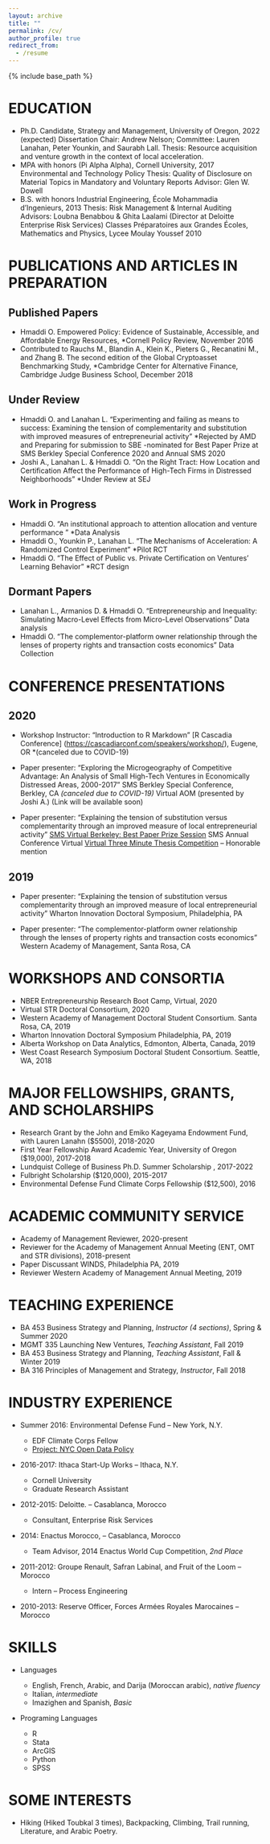 ```yaml
---
layout: archive
title: ""
permalink: /cv/
author_profile: true
redirect_from:
  - /resume
---
```


{% include base_path %}

EDUCATION
======
* Ph.D. Candidate, Strategy and Management, University of Oregon, 2022 (expected)
Dissertation Chair: Andrew Nelson; 
Committee: Lauren Lanahan, Peter Younkin, and Saurabh Lall.
Thesis: Resource acquisition and venture growth in the context of local acceleration. 
* MPA with honors (Pi Alpha Alpha), Cornell University, 2017
Environmental and Technology Policy
Thesis: Quality of Disclosure on Material Topics in Mandatory and Voluntary Reports
Advisor: Glen W. Dowell
* B.S. with honors Industrial Engineering, École Mohammadia d’Ingenieurs, 2013 
Thesis: Risk Management & Internal Auditing
Advisors: Loubna Benabbou & Ghita Laalami (Director at Deloitte Enterprise Risk Services)
Classes Préparatoires aux Grandes Écoles, Mathematics and Physics, Lycee Moulay Youssef 2010

PUBLICATIONS AND ARTICLES IN PREPARATION
======

Published Papers
-------------
* Hmaddi O. Empowered Policy: Evidence of Sustainable, Accessible, and Affordable Energy Resources, *Cornell Policy Review, November 2016
* Contributed to Rauchs M., Blandin A., Klein K., Pieters G., Recanatini M., and Zhang B. The second edition of the Global Cryptoasset Benchmarking Study, *Cambridge Center for Alternative Finance, Cambridge Judge Business School, December 2018

Under Review 
---------
* Hmaddi O. and Lanahan L. “Experimenting and failing as means to success: Examining the tension of complementarity and substitution with improved measures of entrepreneurial activity” *Rejected by AMD and Preparing for submission to SBE
-nominated for Best Paper Prize at SMS Berkley Special Conference 2020 and Annual SMS 2020
* Joshi A., Lanahan L. & Hmaddi O. “On the Right Tract: How Location and Certification Affect the Performance of High-Tech Firms in Distressed Neighborhoods” *Under Review at SEJ

Work in Progress 
-----------
* Hmaddi O. “An institutional approach to attention allocation and venture performance ” *Data Analysis
* Hmaddi O., Younkin P., Lanahan L. “The Mechanisms of Acceleration: A Randomized Control Experiment” *Pilot RCT
* Hmaddi O. “The Effect of Public vs. Private Certification on Ventures’ Learning Behavior” *RCT design

Dormant Papers 
-----------
* Lanahan L., Armanios D. & Hmaddi O. “Entrepreneurship and Inequality: Simulating Macro-Level Effects from Micro-Level Observations” Data analysis
* Hmaddi O. “The complementor-platform owner relationship through the lenses of property rights and transaction costs economics” Data Collection

CONFERENCE PRESENTATIONS
=========

2020
---
* Workshop Instructor: “Introduction to R Markdown” 
[R Cascadia Conference] (https://cascadiarconf.com/speakers/workshop/), Eugene, OR *(canceled due to COVID-19)

* Paper presenter: “Exploring the Microgeography of Competitive Advantage: An Analysis of Small High-Tech Ventures in Economically Distressed Areas, 2000-2017”
SMS Berkley Special Conference, Berkley, CA *(canceled due to COVID-19)* 
Virtual AOM (presented by Joshi A.) (Link will be available soon)

* Paper presenter: “Explaining the tension of substitution versus complementarity through an improved measure of local entrepreneurial activity”
[SMS Virtual Berkeley: Best Paper Prize Session](https://www.strategicmanagement.net/berkeley/overview/virtual)
SMS Annual Conference Virtual
[Virtual Three Minute Thesis Competition](https://gradforum.uoregon.edu/participants/) – Honorable mention

2019
-----
* Paper presenter: “Explaining the tension of substitution versus complementarity through an improved measure of local entrepreneurial activity”
Wharton Innovation Doctoral Symposium, Philadelphia, PA

* Paper presenter: “The complementor-platform owner relationship through the lenses of property rights and transaction costs economics” 
Western Academy of Management, Santa Rosa, CA

WORKSHOPS AND CONSORTIA
===========================
* NBER Entrepreneurship Research Boot Camp, Virtual, 2020
* Virtual STR Doctoral Consortium, 2020
* Western Academy of Management Doctoral Student Consortium. Santa Rosa, CA, 2019
* Wharton Innovation Doctoral Symposium Philadelphia, PA, 2019
* Alberta Workshop on Data Analytics, Edmonton, Alberta, Canada, 2019
* West Coast Research Symposium Doctoral Student Consortium. Seattle, WA, 2018

MAJOR FELLOWSHIPS, GRANTS, AND SCHOLARSHIPS
============
* Research Grant by the John and Emiko Kageyama Endowment Fund, with Lauren Lanahn ($5500), 2018-2020
* First Year Fellowship Award Academic Year, University of Oregon ($19,000), 2017-2018
* Lundquist College of Business Ph.D. Summer Scholarship , 2017-2022
* Fulbright Scholarship ($120,000), 2015-2017
* Environmental Defense Fund Climate Corps Fellowship ($12,500), 2016

ACADEMIC COMMUNITY SERVICE
=====================
* Academy of Management Reviewer, 2020-present
* Reviewer for the Academy of Management Annual Meeting (ENT, OMT and STR divisions), 2018-present
* Paper Discussant WINDS, Philadelphia PA, 2019
* Reviewer Western Academy of Management Annual Meeting, 2019

TEACHING EXPERIENCE
=================
* BA 453 Business Strategy and Planning, *Instructor (4 sections)*, Spring & Summer 2020
* MGMT 335 Launching New Ventures, *Teaching Assistant*, Fall 2019  
* BA 453 Business Strategy and Planning, *Teaching Assistant*,  Fall & Winter 2019
* BA 316 Principles of Management and Strategy, *Instructor*, Fall 2018


INDUSTRY EXPERIENCE
======
* Summer 2016: Environmental Defense Fund – New York, N.Y. 
  * EDF Climate Corps Fellow 
  * [Project: NYC Open Data Policy](http://edfclimatecorps.net/engagement/new-york-city-housing-authority-ouafaa-hmaddi-2016)

* 2016-2017: Ithaca Start-Up Works – Ithaca, N.Y.
  * Cornell University
  * Graduate Research Assistant 

* 2012-2015: Deloitte. – Casablanca, Morocco 
  * Consultant, Enterprise Risk Services

* 2014: Enactus Morocco, – Casablanca, Morocco 
  * Team Advisor, 2014 Enactus World Cup Competition, *2nd Place*
 
* 2011-2012: Groupe Renault, Safran Labinal, and Fruit of the Loom – Morocco           
  * Intern – Process Engineering

* 2010-2013: Reserve Officer, Forces Armées Royales Marocaines – Morocco 

SKILLS
======
* Languages
  * English, French, Arabic, and Darija (Moroccan arabic), *native fluency* 
  * Italian, *intermediate*
  * Imazighen and Spanish, *Basic*

* Programing Languages 
  * R
  * Stata
  * ArcGIS
  * Python
  * SPSS
  
SOME INTERESTS
======
* Hiking (Hiked Toubkal 3 times), Backpacking, Climbing, Trail running, Literature, and Arabic Poetry. 
